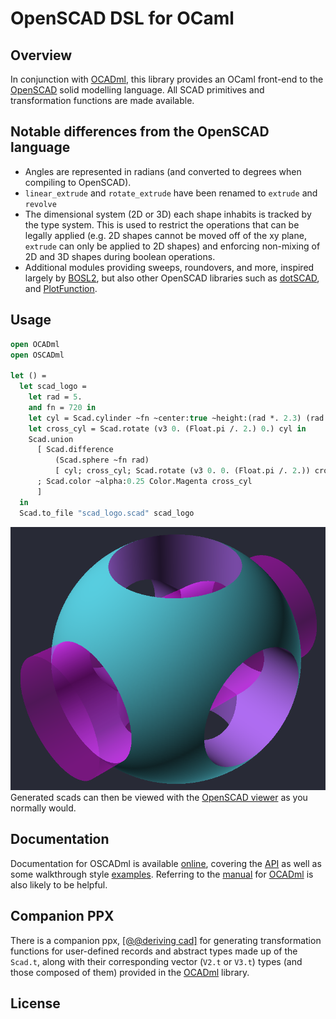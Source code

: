 # OpenSCAD DSL for OCaml

## Overview

In conjunction with [OCADml](https://github.com/OCADml/OCADml), this library
provides an OCaml front-end to the [OpenSCAD](https://openscad.org/) solid
modelling language. All SCAD primitives and transformation functions are made
available.

## Notable differences from the OpenSCAD language

- Angles are represented in radians (and converted to degrees when compiling to
  OpenSCAD).
- `linear_extrude` and `rotate_extrude` have been renamed to `extrude` and `revolve`
- The dimensional system (2D or 3D) each shape inhabits is tracked by the type
  system. This is used to restrict the operations that can be legally applied
  (e.g. 2D shapes cannot be moved off of the xy plane, `extrude` can only
  be applied to 2D shapes) and enforcing non-mixing of 2D and 3D shapes during
  boolean operations.
- Additional modules providing sweeps, roundovers, and more, inspired largely by
  [BOSL2](https://github.com/revarbat/BOSL2), but also other OpenSCAD libraries such
  as [dotSCAD](https://github.com/JustinSDK/dotSCAD/tree/master/src), and
  [PlotFunction](https://github.com/rcolyer/plot-function).

## Usage

``` ocaml
open OCADml
open OSCADml

let () =
  let scad_logo =
    let rad = 5.
    and fn = 720 in
    let cyl = Scad.cylinder ~fn ~center:true ~height:(rad *. 2.3) (rad /. 2.) in
    let cross_cyl = Scad.rotate (v3 0. (Float.pi /. 2.) 0.) cyl in
    Scad.union
      [ Scad.difference
          (Scad.sphere ~fn rad)
          [ cyl; cross_cyl; Scad.rotate (v3 0. 0. (Float.pi /. 2.)) cross_cyl ]
      ; Scad.color ~alpha:0.25 Color.Magenta cross_cyl
      ]
  in
  Scad.to_file "scad_logo.scad" scad_logo
```

![OpenSCAD logo](docs/assets/scad_logo.png)
Generated scads can then be viewed with the [OpenSCAD
viewer](https://openscad.org/downloads.html) as you normally would.

## Documentation

Documentation for OSCADml is available
[online](https://ocadml.github.io/OSCADml/OSCADml/index.html), covering the
[API](https://ocadml.github.io/OSCADml/OSCADml/index.html#api)
as well as some walkthrough style
[examples](https://ocadml.github.io/OSCADml/OSCADml/index.html#examples).
Referring to the [manual](https://ocadml.github.io/OCADml/OCADml/index.html)
for [OCADml](https://github.com/OCADml/OCADml) is also likely to be helpful.

## Companion PPX

There is a companion ppx, [\[@@deriving
cad\]](https://github.com/OCADml/ppx_deriving_cad) for generating
transformation functions for user-defined records and abstract types made up of
the `Scad.t`, along with their corresponding vector (`V2.t` or `V3.t`) types
(and those composed of them) provided in the
[OCADml](https://github.com/OCADml/OCADml) library.

## License
